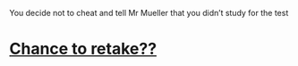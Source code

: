You decide not to cheat and tell Mr Mueller that you didn’t study for the test

# [Chance to retake??](aced_test.md)